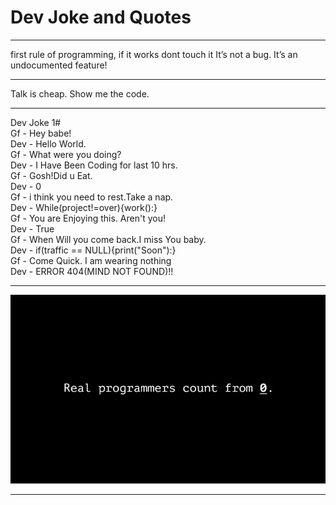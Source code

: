 # Dev Joke and Quotes 

***
first rule of programming,
if it works dont touch it
It’s not a bug. It’s an undocumented feature!

***
Talk is cheap. Show me the code. 
***
Dev Joke 1#<br>
Gf - Hey babe!<br>
Dev - Hello World.<br>
Gf - What were you doing?<br>
Dev - I Have Been Coding for last 10 hrs.<br>
Gf - Gosh!Did u Eat.<br>
Dev - 0<br>
Gf - i think you need to rest.Take a nap.<br>
Dev - While(project!=over){work():}<br>
Gf - You are Enjoying this. Aren't you!<br>
Dev - True<br>
Gf - When Will you come back.I miss You baby.<br>
Dev - if(traffic == NULL){print("Soon"):}<br>
Gf - Come Quick. I am wearing nothing<br>
Dev - ERROR 404(MIND NOT FOUND)!!<br>
***
![joke programming](./images/joke-programmer-count.jpg)
***
